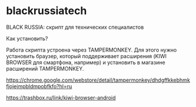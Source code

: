 # blackrussiatech
BLACK RUSSIA: скрипт для технических специалистов

Как установить?

Работа скрипта устроена через TAMPERMONKEY. Для этого нужно установить браузер, который поддерживает расширения (KIWI BROWSER для смартфона, например) и установить в магазине расширений TAMPERMONKEY. 

https://chrome.google.com/webstore/detail/tampermonkey/dhdgffkkebhmkfjojejmpbldmpobfkfo?hl=ru

https://trashbox.ru/link/kiwi-browser-android
